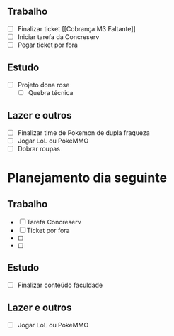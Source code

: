 ## Trabalho
- [ ] Finalizar ticket [[Cobrança M3 Faltante]]
- [ ] Iniciar tarefa da Concreserv
- [ ] Pegar ticket por fora
## Estudo
- [ ] Projeto dona rose
	- [ ] Quebra técnica
## Lazer e outros
- [ ] Finalizar time de Pokemon de dupla fraqueza
- [ ] Jogar LoL ou PokeMMO
- [ ] Dobrar roupas

# Planejamento dia seguinte
## Trabalho
- [ ] Tarefa Concreserv
- [ ] Ticket por fora
- [ ] 
- [ ] 
## Estudo
- [ ] Finalizar conteúdo faculdade

## Lazer e outros
- [ ] Jogar LoL ou PokeMMO

